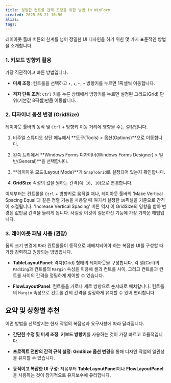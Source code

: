 ```yaml
---
title: 정밀한 컨트롤 간격 조정을 위한 방법 in WinForm
created: 2025-08-21 10:50
alias:
tags:
---
```

레이아웃 툴바 버튼의 한계를 넘어 정밀한 UI 디자인을 하기 위한 몇 가지 표준적인 방법을 소개합니다.

### 1. 키보드 방향키 활용

가장 직관적이고 빠른 방법입니다.

- **미세 조정**: 컨트롤을 선택하고 `↑`, `↓`, `←`, `→` 방향키를 누르면 1픽셀씩 이동합니다.
    
- **격자 단위 조정**: `Ctrl` 키를 누른 상태에서 방향키를 누르면 설정된 그리드(Grid) 단위(기본값 8픽셀)만큼 이동합니다.
    

### 2. 디자이너 옵션 변경 (GridSize)

레이아웃 툴바의 동작 및 `Ctrl` + 방향키 이동 거리에 영향을 주는 설정입니다.

1. 비주얼 스튜디오 상단 메뉴에서 **도구(Tools) > 옵션(Options)**으로 이동합니다.
    
2. 왼쪽 트리에서 **Windows Forms 디자이너(Windows Forms Designer) > 일반(General)**을 선택합니다.
    
3. **레이아웃 모드(Layout Mode)**가 `SnapToGrid`로 설정되어 있는지 확인합니다.
    
4. **GridSize** 속성의 값을 원하는 간격(예: `10, 10`)으로 변경합니다.
    

이제부터는 컨트롤을 `Ctrl` + 방향키로 움직일 때나, 레이아웃 툴바의 'Make Vertical Spacing Equal'과 같은 정렬 기능을 사용할 때 여기서 설정한 `10`픽셀을 기준으로 간격이 조절됩니다. 'Increase Vertical Spacing' 버튼 역시 이 GridSize의 영향을 받아 변경된 값만큼 간격을 늘리게 됩니다. 사실상 이것이 질문하신 기능에 가장 가까운 해법입니다.

### 3. 레이아웃 패널 사용 (권장)

폼의 크기 변경에 따라 컨트롤들이 동적으로 재배치되어야 하는 복잡한 UI를 구성할 때 가장 강력하고 권장되는 방법입니다.

- **TableLayoutPanel**: 격자(Grid) 형태의 레이아웃을 구성합니다. 각 셀(Cell)의 `Padding`과 컨트롤의 `Margin` 속성을 이용해 셀과 컨트롤 사이, 그리고 컨트롤과 컨트롤 사이의 간격을 정밀하게 제어할 수 있습니다.
    
- **FlowLayoutPanel**: 컨트롤을 가로나 세로 방향으로 순서대로 배치합니다. 컨트롤의 `Margin` 속성으로 컨트롤 간의 간격을 일정하게 유지할 수 있어 편리합니다.
    

## 요약 및 상황별 추천

어떤 방법을 선택할지는 현재 작업의 복잡성과 요구사항에 따라 달라집니다.

- **간단한 수정 및 미세 조정**: **키보드 방향키**를 사용하는 것이 가장 빠르고 효율적입니다.
    
- **프로젝트 전반의 간격 규칙 설정**: **GridSize 옵션 변경**을 통해 디자인 작업의 일관성을 유지할 수 있습니다.
    
- **동적이고 복잡한 UI 구성**: 처음부터 **TableLayoutPanel**이나 **FlowLayoutPanel**을 사용하는 것이 장기적으로 유지보수에 유리합니다.


